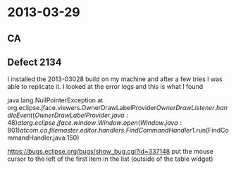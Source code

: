 2013-03-29
==========

CA
--

Defect 2134
-----------
I installed the 2013-03028 build on my machine and after a few tries I was able to replicate it.
I looked at the error logs and this is what I found

java.lang.NullPointerException
at org.eclipse.jface.viewers.OwnerDrawLabelProvider$OwnerDrawListener.handleEvent(OwnerDrawLabelProvider.java:48)
at org.eclipse.jface.window.Window.open(Window.java:801)
at com.ca.filemaster.editor.handlers.FindCommandHandler$1.run(FindCommandHandler.java:150)

https://bugs.eclipse.org/bugs/show_bug.cgi?id=337148
put the mouse cursor to the left of the first item in the list (outside of the table widget)